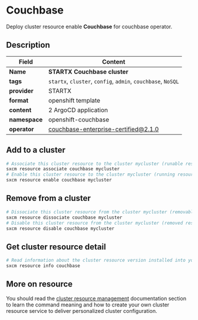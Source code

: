 # Couchbase

Deploy cluster resource enable **Couchbase** for couchbase operator.

## Description

| Field         | Content                                                      |
| ------------- | ------------------------------------------------------------ |
| **Name**      | **STARTX Couchbase cluster**                                 |
| **tags**      | `startx`, `cluster`, `config`, `admin`, `couchbase`, `NoSQL` |
| **provider**  | STARTX                                                       |
| **format**    | openshift template                                           |
| **content**   | 2 ArgoCD application                                         |
| **namespace** | openshift-couchbase                                          |
| **operator**  | couchbase-enterprise-certified@2.1.0                         |

## Add to a cluster

```bash
# Associate this cluster resource to the cluster mycluster (runable resource)
sxcm resource associate couchbase mycluster
# Enable this cluster resource to the cluster mycluster (running resource)
sxcm resource enable couchbase mycluster
```

## Remove from a cluster

```bash
# Dissociate this cluster resource from the cluster mycluster (removable resource)
sxcm resource dissociate couchbase mycluster
# Disable this cluster resource from the cluster mycluster (removed resource)
sxcm resource disable couchbase mycluster
```

## Get cluster resource detail

```bash
# Read information about the cluster resource version installed into your host (local)
sxcm resource info couchbase
```

## More on resource

You should read the [cluster resource management](../../4-cluster-resources) documentation section to learn the command
meaning and how to create your own cluster resource service to deliver personalized cluster configuration.
